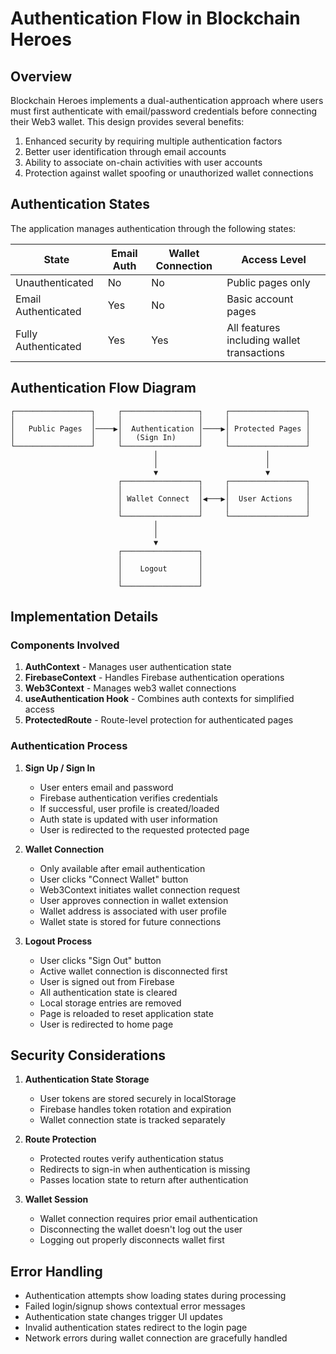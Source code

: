 # Authentication Flow in Blockchain Heroes

## Overview

Blockchain Heroes implements a dual-authentication approach where users must first authenticate with email/password credentials before connecting their Web3 wallet. This design provides several benefits:

1. Enhanced security by requiring multiple authentication factors
2. Better user identification through email accounts
3. Ability to associate on-chain activities with user accounts
4. Protection against wallet spoofing or unauthorized wallet connections

## Authentication States

The application manages authentication through the following states:

| State | Email Auth | Wallet Connection | Access Level |
|-------|-----------|-------------------|--------------|
| Unauthenticated | No | No | Public pages only |
| Email Authenticated | Yes | No | Basic account pages |
| Fully Authenticated | Yes | Yes | All features including wallet transactions |

## Authentication Flow Diagram

```
┌─────────────────┐     ┌─────────────────┐     ┌─────────────────┐
│                 │     │                 │     │                 │
│   Public Pages  │────▶│  Authentication │────▶│ Protected Pages │
│                 │     │   (Sign In)     │     │                 │
└─────────────────┘     └─────────────────┘     └─────────────────┘
                                │                        │
                                │                        │
                                ▼                        ▼
                        ┌─────────────────┐     ┌─────────────────┐
                        │                 │     │                 │
                        │ Wallet Connect  │◀───▶│  User Actions   │
                        │                 │     │                 │
                        └─────────────────┘     └─────────────────┘
                                │
                                │
                                ▼
                        ┌─────────────────┐
                        │                 │
                        │    Logout       │
                        │                 │
                        └─────────────────┘
```

## Implementation Details

### Components Involved

1. **AuthContext** - Manages user authentication state
2. **FirebaseContext** - Handles Firebase authentication operations
3. **Web3Context** - Manages web3 wallet connections
4. **useAuthentication Hook** - Combines auth contexts for simplified access
5. **ProtectedRoute** - Route-level protection for authenticated pages

### Authentication Process

1. **Sign Up / Sign In**
   - User enters email and password
   - Firebase authentication verifies credentials
   - If successful, user profile is created/loaded
   - Auth state is updated with user information
   - User is redirected to the requested protected page

2. **Wallet Connection**
   - Only available after email authentication
   - User clicks "Connect Wallet" button
   - Web3Context initiates wallet connection request
   - User approves connection in wallet extension
   - Wallet address is associated with user profile
   - Wallet state is stored for future connections

3. **Logout Process**
   - User clicks "Sign Out" button
   - Active wallet connection is disconnected first
   - User is signed out from Firebase
   - All authentication state is cleared
   - Local storage entries are removed
   - Page is reloaded to reset application state
   - User is redirected to home page

## Security Considerations

1. **Authentication State Storage**
   - User tokens are stored securely in localStorage
   - Firebase handles token rotation and expiration
   - Wallet connection state is tracked separately

2. **Route Protection**
   - Protected routes verify authentication status
   - Redirects to sign-in when authentication is missing
   - Passes location state to return after authentication

3. **Wallet Session**
   - Wallet connection requires prior email authentication
   - Disconnecting the wallet doesn't log out the user
   - Logging out properly disconnects wallet first

## Error Handling

- Authentication attempts show loading states during processing
- Failed login/signup shows contextual error messages
- Authentication state changes trigger UI updates
- Invalid authentication states redirect to the login page
- Network errors during wallet connection are gracefully handled 